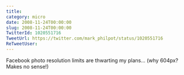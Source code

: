 ```yaml
---
title: 
category: micro
date: 2008-11-24T00:00:00
slug: 2008-11-24T00:00:00
TwitterId: 1020551716
TweetUrl: https://twitter.com/mark_philpot/status/1020551716
ReTweetUser: 
---
```


Facebook photo resolution limits are thwarting my plans... (why 604px? Makes no sense!)